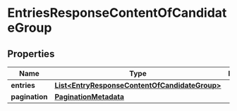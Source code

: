 # EntriesResponseContentOfCandidateGroup

## Properties
Name | Type | Description | Notes
------------ | ------------- | ------------- | -------------
**entries** | [**List&lt;EntryResponseContentOfCandidateGroup&gt;**](EntryResponseContentOfCandidateGroup.md) |  |  [optional]
**pagination** | [**PaginationMetadata**](PaginationMetadata.md) |  |  [optional]
